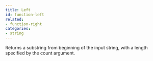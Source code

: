 ```yaml
---
title: Left
id: function-left
related:
- function-right
categories:
- string
---
```


Returns a substring from beginning of the input string, with a length specified by the count argument.
